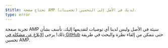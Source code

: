 ```yaml
---
$title: تحتاج صفحة AMP لديك في الأصل إلى التحسين (تحسينات).
type: error
---
```


تجربة صفحة AMP سيئة في الأصل وليس لدينا أي توصيات لتقديمها إليك. نأسف بشأن ذلك! يرجى [الإبلاغ عن مشكلة في GitHub](https://github.com/ampproject/amphtml/issues/new?assignees=&labels=Type%3A+Page+experience&template=page-experience.md&title=Page+experience+issue) حتى نتمكن من إلقاء نظرة والبحث في طريقة تحسين AMP.
